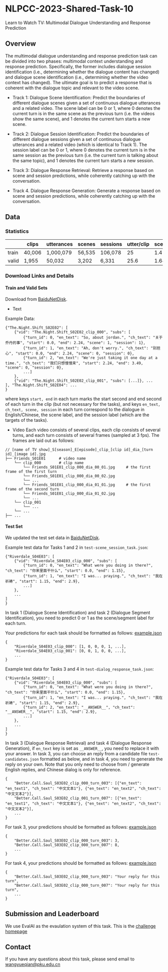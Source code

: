 # NLPCC-2023-Shared-Task-10
Learn to Watch TV: Multimodal Dialogue Understanding and Response Prediction

## Overview
The multimodal dialogue understanding and response prediction task can be divided into two phases: multimodal context understanding and response prediction. Specifically, the former includes dialogue session identification (i.e., determining whether the dialogue content has changed) and dialogue scene identification (i.e., determining whether the video context has changed). The ultimate goal is to predict a response that is coherent with the dialogue topic and relevant to the video scene.

- Track 1: Dialogue Scene Identification: Predict the boundaries of different dialogue scenes given a set of continuous dialogue utterances and a related video. The scene label can be 0 or 1, where 0 denotes the current turn is in the same scene as the previous turn (i.e. the videos show the same scene), and 1 denotes the current turn starts a new scene.

- Track 2: Dialogue Session Identification: Predict the boundaries of different dialogue sessions given a set of continuous dialogue utterances and a related video (which is identical to Track 1). The session label can be 0 or 1, where 0 denotes the current turn is in the same session as the previous turn (i.e. the current turn is talking about the same topic), and 1 denotes the current turn starts a new session.

- Track 3: Dialogue Response Retrieval: Retrieve a response based on scene and session predictions, while coherently catching up with the conversation.

- Track 4. Dialogue Response Generation: Generate a response based on scene and session predictions, while coherently catching up with the conversation.

## Data
### Statistics
|       | clips  | utterances | scenes | sessions | utter/clip | scene/clip | session/clip | en_word/clip | en_word/utter | ch_word/clip | ch_word/utter |
| ----- | ------ | ---------- | ------ | -------- | ---------- | ---------- | ------------ | ------------ | ------------- | ------------ | ------------- |
| train | 40,006 | 1,000,079  | 56,535 | 106,078  | 25         | 1.41       | 2.65         | 166.46       | 6.66          | 267.74       | 10.71         |
| valid | 1,955  | 50,032     | 3,202  | 6,331    | 25.6       | 1.64       | 3.24         | 174.49       | 6.82          | 283.7        | 11.09         |


### Download Links and Details
#### Train and Valid Sets
Download from [BaiduNetDisk](https://pan.baidu.com/s/1paNUmL_qgzYpVQMyeA4whA?pwd=gy5s).

- Text

Example Data:
```
{"The.Night.Shift_S02E02": [
    {"vid": "The.Night.Shift_S02E02_clip_000", "subs": [
        {"turn_id": 0, "en_text": "So, about jordan.", "ch_text": "关于乔丹的事", "start": 0.0, "end": 2.24, "scene": 1, "session": 1}, 
        {"turn_id": 1, "en_text": "Ah, don't worry.", "ch_text": "别担心", "start": 0.0, "end": 2.24, "scene": 0, "session": 0},
        {"turn_id": 2, "en_text": "We're just taking it one day at a time.", "ch_text": "我们只想慢慢来", "start": 2.24, "end": 3.49, "scene": 0, "session": 0}, 
        ...]
    },
    {"vid": "The.Night.Shift_S02E02_clip_001", "subs": [...]}, ...
], "The.Night.Shift_S02E04": ...
}
```
where keys `start, end` in each turn marks the start second and end second of each turn in the clip (but not necessary for the tasks),
and keys `en_text, ch_text, scene, session` in each turn correspond to the dialogue in English/Chinese, the scene label, and the session label (which are the targets of the tasks).

- Video
Each video consists of several clips, each clip consists of several turns, and each turn consists of several frames (sampled at 3 fps). The frames are laid out as follows:
```
// [name of TV show]_S[season]_E[episode]_clip_[clip id]_dia_[turn id]_[image id].jpg
├── Friends_S01E01      # video name
    └── clip_000        # clip name
        └── Friends_S01E01_clip_000_dia_00_01.jpg     # the first frame of the first turn
        └── Friends_S01E01_clip_000_dia_00_02.jpg
        └── ...
        └── Friends_S01E01_clip_000_dia_01_01.jpg     # the first frame of the second turn 
        └── Friends_S01E01_clip_000_dia_01_02.jpg
        └── ...
    └── clip_001
        └── ...
    └── ...
├── ...
```

#### Test Set
We updated the test set data in [BaiduNetDisk](https://pan.baidu.com/s/1paNUmL_qgzYpVQMyeA4whA?pwd=gy5s).

Example test data for Tasks 1 and 2 in `test-scene_session_task.json`:
```
{"Riverdale_S04E03": [
    {"vid": "Riverdale_S04E03_clip_000", "subs": [
        {"turn_id": 0, "en_text": "What were you doing in there?", "ch_text": "你来里面干什么", "start": 0.0, "end": 1.15},
        {"turn_id": 1, "en_text": "I was... praying.", "ch_text": "我在祈祷", "start": 1.15, "end": 2.9},
        ...]
    },
    ...
]
}
```

In task 1 (Dialogue Scene Identification) and task 2 (Dialogue Segment Identification), you need to predict 0 or 1 as the scene/segment label for each turn.

Your predictions for each task should be formatted as follows: [example.json](https://github.com/yellow-binary-tree/NLPCC-2023-Shared-Task-10/blob/master/example_submission/test-scene_session_random_baseline.json)

```
{
    "Riverdale_S04E03_clip_000": [1, 0, 0, 0, 1, ...],
    "Riverdale_S04E03_clip_001": [0, 0, 1, 0, 0, ...],
    ...
}
```

Example test data for Tasks 3 and 4 in `test-dialog_response_task.json`:
```
{"Riverdale_S04E03": [
    {"vid": "Riverdale_S04E03_clip_000", "subs": [
        {"turn_id": 0, "en_text": "What were you doing in there?", "ch_text": "你来里面干什么", "start": 0.0, "end": 1.15},
        {"turn_id": 1, "en_text": "I was... praying.", "ch_text": "我在祈祷", "start": 1.15, "end": 2.9},
        {"turn_id": 2, "en_text": "__ANSWER__", "ch_text": "__ANSWER__", "start": 1.15, "end": 2.9},
        ...]
    },
    ...
]
}
```

In task 3 (Dialogue Response Retrieval) and task 4 (Dialogue Response Generation), if `en_text` key is set as `__ANSWER__`, you need to replace it with your answer. In task 3, you can choose an reply from a candidate file `test-candidates.json` formatted as below, and in task 4, you need to generate the reply on your own. Note that you only need to choose from / generate English replies, and Chinese dialog is only for reference.

```
{
    "Better.Call.Saul_S03E02_clip_000_turn_003": [{"en_text": "en_text1", "ch_text": "中文文本1"}, {"en_text": "en_text2", "ch_text": "中文文本2"}],
    "Better.Call.Saul_S03E02_clip_001_turn_007": [{"en_text": "en_text1", "ch_text": "中文文本1"}, {"en_text": "en_text2", "ch_text": "中文文本2"}],
    ...
}
```

For task 3, your predictions should be formatted as follows: [example.json](https://github.com/yellow-binary-tree/NLPCC-2023-Shared-Task-10/blob/master/example_submission/test-choice_random_baseline.json)
```
{
    "Better.Call.Saul_S03E02_clip_000_turn_003": 3,
    "Better.Call.Saul_S03E02_clip_000_turn_007": 8,
    ...
}
```

For task 4, your predictions should be formatted as follows: [example.json](https://github.com/yellow-binary-tree/NLPCC-2023-Shared-Task-10/blob/master/example_submission/test-gt_random_baseline.json)
```
{
    "Better.Call.Saul_S03E02_clip_000_turn_003": "Your reply for this turn",
    "Better.Call.Saul_S03E02_clip_000_turn_007": "Your reply for this turn",
    ...
}
```

## Submission and Leaderboard
We use EvalAI as the evaulation system of this task. This is the [challenge homepage](https://eval.ai/web/challenges/challenge-page/2050/overview)

## Contact
If you have any questions about this task, please send email to wangyueqian@pku.edu.cn
